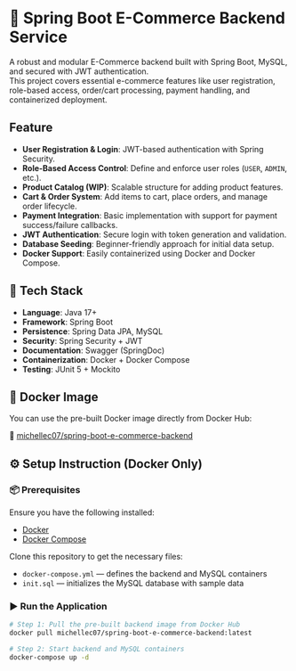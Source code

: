 # 🛒 Spring Boot E-Commerce Backend Service

A robust and modular E-Commerce backend built with Spring Boot, MySQL, and secured with JWT authentication.  
This project covers essential e-commerce features like user registration, role-based access, order/cart processing, payment handling, and containerized deployment.

## Feature

- **User Registration & Login**: JWT-based authentication with Spring Security.
- **Role-Based Access Control**: Define and enforce user roles (`USER`, `ADMIN`, etc.).
- **Product Catalog (WIP)**: Scalable structure for adding product features.
- **Cart & Order System**: Add items to cart, place orders, and manage order lifecycle.
- **Payment Integration**: Basic implementation with support for payment success/failure callbacks.
- **JWT Authentication**: Secure login with token generation and validation.
- **Database Seeding**: Beginner-friendly approach for initial data setup.
- **Docker Support**: Easily containerized using Docker and Docker Compose.

## 🧰 Tech Stack

- **Language**: Java 17+
- **Framework**: Spring Boot
- **Persistence**: Spring Data JPA, MySQL
- **Security**: Spring Security + JWT
- **Documentation**: Swagger (SpringDoc)
- **Containerization**: Docker + Docker Compose
- **Testing**: JUnit 5 + Mockito

## 🐳 Docker Image

You can use the pre-built Docker image directly from Docker Hub:

🔗 [michellec07/spring-boot-e-commerce-backend](https://hub.docker.com/r/michellec07/spring-boot-e-commerce-backend)

## ⚙️ Setup Instruction (Docker Only)

### 📦 Prerequisites

Ensure you have the following installed:

- [Docker](https://docs.docker.com/get-docker/)
- [Docker Compose](https://docs.docker.com/compose/install/)

Clone this repository to get the necessary files:

- `docker-compose.yml` — defines the backend and MySQL containers  
- `init.sql` — initializes the MySQL database with sample data

### ▶️ Run the Application

```bash
# Step 1: Pull the pre-built backend image from Docker Hub
docker pull michellec07/spring-boot-e-commerce-backend:latest

# Step 2: Start backend and MySQL containers
docker-compose up -d

